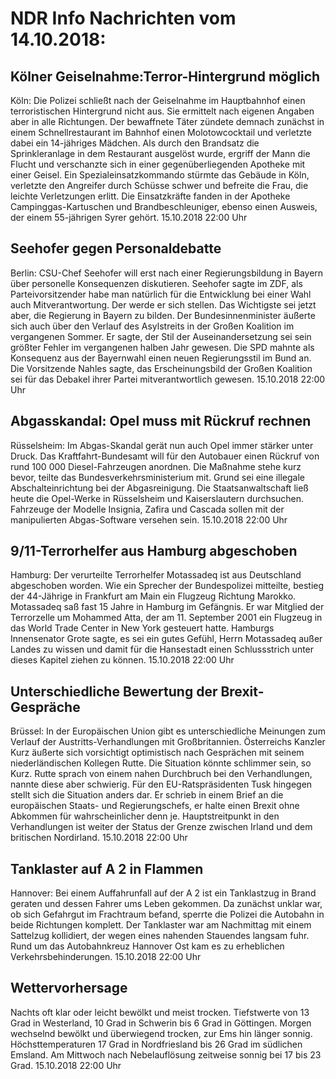 # NDR Info Nachrichten vom 14.10.2018:


## Kölner Geiselnahme:Terror-Hintergrund möglich
Köln: Die Polizei schließt nach der Geiselnahme im Hauptbahnhof einen terroristischen Hintergrund nicht aus. Sie ermittelt nach eigenen Angaben aber in alle Richtungen. Der bewaffnete Täter zündete demnach zunächst in einem Schnellrestaurant im Bahnhof einen Molotowcocktail und verletzte dabei ein 14-jähriges Mädchen. Als durch den Brandsatz die Sprinkleranlage in dem Restaurant ausgelöst wurde, ergriff der Mann die Flucht und verschanzte sich in einer gegenüberliegenden Apotheke mit einer Geisel. Ein Spezialeinsatzkommando stürmte das Gebäude in Köln, verletzte den Angreifer durch Schüsse schwer und befreite die Frau, die leichte Verletzungen erlitt. Die Einsatzkräfte fanden in der Apotheke Campinggas-Kartuschen und Brandbeschleuniger, ebenso einen Ausweis, der einem 55-jährigen Syrer gehört. 15.10.2018 22:00 Uhr 

## Seehofer gegen Personaldebatte
Berlin: CSU-Chef Seehofer will erst nach einer Regierungsbildung in Bayern über personelle Konsequenzen diskutieren. Seehofer sagte im ZDF, als Parteivorsitzender habe man natürlich für die Entwicklung bei einer Wahl auch Mitverantwortung. Der werde er sich stellen. Das Wichtigste sei jetzt aber, die Regierung in Bayern zu bilden. Der Bundesinnenminister äußerte sich auch über den Verlauf des Asylstreits in der Großen Koalition im vergangenen Sommer. Er sagte, der Stil der Auseinandersetzung sei sein größter Fehler im vergangenen halben Jahr gewesen. Die SPD mahnte als Konsequenz aus der Bayernwahl einen neuen Regierungsstil im Bund an. Die Vorsitzende Nahles sagte, das Erscheinungsbild der Großen Koalition sei für das Debakel ihrer Partei mitverantwortlich gewesen. 15.10.2018 22:00 Uhr 

## Abgasskandal: Opel muss mit Rückruf rechnen
Rüsselsheim: Im Abgas-Skandal gerät nun auch Opel immer stärker unter Druck. Das Kraftfahrt-Bundesamt will für den Autobauer einen Rückruf von rund 100 000 Diesel-Fahrzeugen anordnen. Die Maßnahme stehe kurz bevor, teilte das Bundesverkehrsministerium mit. Grund sei eine illegale Abschalteinrichtung bei der Abgasreinigung. Die Staatsanwaltschaft ließ heute die Opel-Werke in Rüsselsheim und Kaiserslautern durchsuchen. Fahrzeuge der Modelle Insignia, Zafira und Cascada sollen mit der manipulierten Abgas-Software versehen sein. 15.10.2018 22:00 Uhr 

## 9/11-Terrorhelfer aus Hamburg abgeschoben
Hamburg: Der verurteilte Terrorhelfer Motassadeq ist aus Deutschland abgeschoben worden. Wie ein Sprecher der Bundespolizei mitteilte, bestieg der 44-Jährige in Frankfurt am Main ein Flugzeug Richtung Marokko. Motassadeq saß fast 15 Jahre in Hamburg im Gefängnis. Er war Mitglied der Terrorzelle um Mohammed Atta, der am 11. September 2001 ein Flugzeug in das World Trade Center in New York gesteuert hatte. Hamburgs Innensenator Grote sagte, es sei ein gutes Gefühl, Herrn Motassadeq außer Landes zu wissen und damit für die Hansestadt einen Schlussstrich unter dieses Kapitel ziehen zu können. 15.10.2018 22:00 Uhr 

## Unterschiedliche Bewertung der Brexit-Gespräche
Brüssel: In der Europäischen Union gibt es unterschiedliche Meinungen zum Verlauf der Austritts-Verhandlungen mit Großbritannien. Österreichs Kanzler Kurz äußerte sich vorsichtigt optimistisch nach Gesprächen mit seinem niederländischen Kollegen Rutte. Die Situation könnte schlimmer sein, so Kurz. Rutte sprach von einem nahen Durchbruch bei den Verhandlungen, nannte diese aber schwierig. Für den EU-Ratspräsidenten Tusk hingegen stellt sich die Situation anders dar. Er schrieb in einem Brief an die europäischen Staats- und Regierungschefs, er halte einen Brexit ohne Abkommen für wahrscheinlicher denn je. Hauptstreitpunkt in den Verhandlungen ist weiter der Status der Grenze zwischen Irland und dem britischen Nordirland. 15.10.2018 22:00 Uhr 

## Tanklaster auf A 2 in Flammen
Hannover: Bei einem Auffahrunfall auf der A 2 ist ein Tanklastzug in Brand geraten und dessen Fahrer ums Leben gekommen. Da zunächst unklar war, ob sich Gefahrgut im Frachtraum befand, sperrte die Polizei die Autobahn in beide Richtungen komplett. Der Tanklaster war am Nachmittag mit einem Sattelzug kollidiert, der wegen eines nahenden Stauendes langsam fuhr. Rund um das Autobahnkreuz Hannover Ost kam es zu erheblichen Verkehrsbehinderungen. 15.10.2018 22:00 Uhr 

## Wettervorhersage
Nachts oft klar oder leicht bewölkt und meist trocken. Tiefstwerte von 13 Grad in Westerland, 10 Grad in Schwerin bis 6 Grad in Göttingen. Morgen wechselnd bewölkt und überwiegend trocken, zur Ems hin länger sonnig. Höchsttemperaturen 17 Grad in Nordfriesland bis 26 Grad im südlichen Emsland. Am Mittwoch nach Nebelauflösung zeitweise sonnig bei 17 bis 23 Grad. 15.10.2018 22:00 Uhr 
